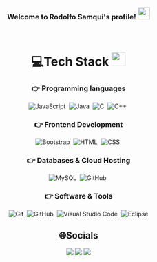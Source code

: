 <h3 align="center">
  Welcome to Rodolfo Samqui's profile!
  <img src="https://media.giphy.com/media/hvRJCLFzcasrR4ia7z/giphy.gif" width="28">
</h3>


<div align="center">
<br>

# 💻Tech Stack <img src = "https://media2.giphy.com/media/QssGEmpkyEOhBCb7e1/giphy.gif?cid=ecf05e47a0n3gi1bfqntqmob8g9aid1oyj2wr3ds3mg700bl&rid=giphy.gif" width = 32px> 

### 👉 Programming languages

<p align="left"> 
  
  ![JavaScript](https://img.shields.io/badge/-JavaScript-05122A?style=flat&logo=javascript)&nbsp;
  ![Java](https://img.shields.io/badge/-Java-05122A?style=flat&logo=Java&logoColor=FFA518)&nbsp;
  ![C](https://img.shields.io/badge/-C-05122A?style=flat&logo=C&logoColor=A8B9CC)&nbsp;
  ![C++](https://img.shields.io/badge/-C++-05122A?style=flat&logo=C%2B%2B&logoColor=00599C)&nbsp;
  
</p>

### 👉 Frontend Development
<p align="left"> 
  
 ![Bootstrap](https://img.shields.io/badge/-Bootstrap-05122A?style=flat&logo=bootstrap&logoColor=563D7C)&nbsp;
 ![HTML](https://img.shields.io/badge/-HTML-05122A?style=flat&logo=HTML5)&nbsp;
 ![CSS](https://img.shields.io/badge/-CSS-05122A?style=flat&logo=CSS3&logoColor=1572B6)&nbsp;
  
</p>

  ### 👉 Databases & Cloud Hosting
<p align="left">
  
  ![MySQL](https://img.shields.io/badge/MySQL-%2300f.svg?style=flat&llogo=mysql&logoColor=white)&nbsp;
  ![GitHub](https://img.shields.io/badge/GitHub%20Pages-%23327FC7.svg?style=flat&llogo=github&logoColor=white)&nbsp;
  
  ### 👉 Software & Tools
 
<p align="left">
  
  ![Git](https://img.shields.io/badge/-Git-05122A?style=flat&logo=git)&nbsp;
  ![GitHub](https://img.shields.io/badge/-GitHub-05122A?style=flat&logo=github)&nbsp;
  ![Visual Studio Code](https://img.shields.io/badge/-Visual%20Studio%20Code-05122A?style=flat&logo=visual-studio-code&logoColor=007ACC)&nbsp;
  ![Eclipse](https://img.shields.io/badge/-Eclipse-05122A?style=flat&logo=eclipse-ide&logoColor=2C2255)
  
</p>

## 🌐Socials
<p align="center">
<a href="www.linkedin.com/in/rsamqui501"><img src="https://img.shields.io/badge/-rsamqui501-0077B5?style=flat&logo=Linkedin&logoColor=white"/></a>
<a href="https://instagram.com/elchinegrito"><img src="https://img.shields.io/badge/-@elchinegrito__-E4405F?style=flat&logo=Instagram&logoColor=white"/></a>
<a href="https://facebook.com/rsamqui501"><img src="https://img.shields.io/badge/-@rsamqui501-%2300f?style=flat&logo=Facebook&logoColor=white"/></a>
</p>

  
  <br/>
</div>
